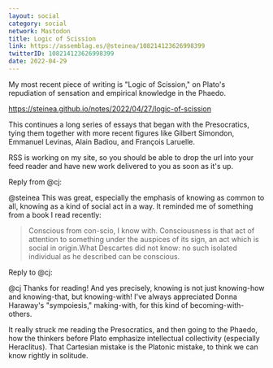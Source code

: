 ```yaml
---
layout: social
category: social
network: Mastodon
title: Logic of Scission
link: https://assemblag.es/@steinea/108214123626998399
twitterID: 108214123626998399
date: 2022-04-29
---
```


My most recent piece of writing is "Logic of Scission," on Plato's repudiation of sensation and empirical knowledge in the Phaedo.

<https://steinea.github.io/notes/2022/04/27/logic-of-scission>

This continues a long series of essays that began with the Presocratics, tying them together with more recent figures like Gilbert Simondon, Emmanuel Levinas, Alain Badiou, and François Laruelle.

RSS is working on my site, so you should be able to drop the url into your feed reader and have new work delivered to you as soon as it's up.



Reply from @cj:

@steinea This was great, especially the emphasis of knowing as common to all, knowing as a kind of social act in a way. It reminded me of something from a book I read recently:

>Conscious from con-scio, I know with. Consciousness is that act of attention to something under the auspices of its sign, an act which is social in origin.What Descartes did not know: no such isolated individual as he described can be conscious.



Reply to @cj:

@cj Thanks for reading! And yes precisely, knowing is not just knowing-how and knowing-that, but knowing-with! I've always appreciated Donna Haraway's "sympoiesis," making-with, for this kind of becoming-with-others.

It really struck me reading the Presocratics, and then going to the Phaedo, how the thinkers before Plato emphasize intellectual collectivity (especially Heraclitus). That Cartesian mistake is the Platonic mistake, to think we can know rightly in solitude.
